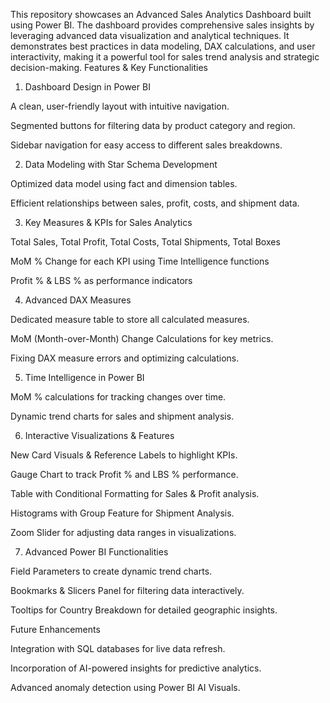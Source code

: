 This repository showcases an Advanced Sales Analytics Dashboard built using Power BI. The dashboard provides comprehensive sales insights by leveraging advanced data visualization and analytical techniques. It demonstrates best practices in data modeling, DAX calculations, and user interactivity, making it a powerful tool for sales trend analysis and strategic decision-making.
Features & Key Functionalities

1. Dashboard Design in Power BI

A clean, user-friendly layout with intuitive navigation.

Segmented buttons for filtering data by product category and region.

Sidebar navigation for easy access to different sales breakdowns.

2. Data Modeling with Star Schema Development

Optimized data model using fact and dimension tables.

Efficient relationships between sales, profit, costs, and shipment data.

3. Key Measures & KPIs for Sales Analytics

Total Sales, Total Profit, Total Costs, Total Shipments, Total Boxes

MoM % Change for each KPI using Time Intelligence functions

Profit % & LBS % as performance indicators

4. Advanced DAX Measures

Dedicated measure table to store all calculated measures.

MoM (Month-over-Month) Change Calculations for key metrics.

Fixing DAX measure errors and optimizing calculations.

5. Time Intelligence in Power BI

MoM % calculations for tracking changes over time.

Dynamic trend charts for sales and shipment analysis.

6. Interactive Visualizations & Features

New Card Visuals & Reference Labels to highlight KPIs.

Gauge Chart to track Profit % and LBS % performance.

Table with Conditional Formatting for Sales & Profit analysis.

Histograms with Group Feature for Shipment Analysis.

Zoom Slider for adjusting data ranges in visualizations.

7. Advanced Power BI Functionalities

Field Parameters to create dynamic trend charts.

Bookmarks & Slicers Panel for filtering data interactively.

Tooltips for Country Breakdown for detailed geographic insights.



Future Enhancements

Integration with SQL databases for live data refresh.

Incorporation of AI-powered insights for predictive analytics.

Advanced anomaly detection using Power BI AI Visuals.
